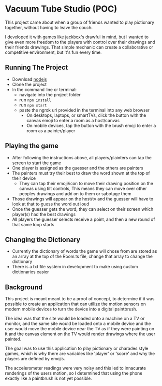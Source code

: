 Vacuum Tube Studio (POC)
=========================

This project came about when a group of friends wanted to play pictionary together, without having to leave the couch.

I developed it with games like jackbox's drawful in mind, but I wanted to give even more freedom to the players
with control over their drawings and their friends drawings. 
That simple mechanic can create a collaborative or competitive environment, but it's fun every time.


Running The Project
-------------------

- Download [nodejs](https://nodejs.org/en/)
- Clone the project
- In the command line or terminal:
  - navigate into the project folder
  - run `npm install`
  - run `npm start`
  - paste the ngrok url provided in the terminal into any web browser
    - On desktops, laptops, or smartTVs, click the button with the canvas emoji to enter a room as a host/canvas
    - On mobile devices, tap the button with the brush emoji to enter a room as a painter/player


Playing the game
-----------------

- After following the instructions above, all players/plainters can tap the screen to start the game
- One player is assigned as the guesser and the others are painters
- The painters must try their best to draw the word shown at the top of their device
  - They can tap their emoji/icon to move their drawing position on the canvas using tilt controls,
    This means they can move over other peoples drawings and add on to them or sabotage them
- Those drawings will appear on the host/tv and the guesser will have to look at that to guess the word out loud
- Once the guesser gets the word, they can select on their screen which player(s) had the best drawings
- All players the guesser selects receive a point, and then a new round of that same loop starts


Changing the Dictionary
------------------------

- Currently the dictionary of words the game will chose from are stored as an array at the top of the Room.ts file,
  change that array to change the dictionary
- There is a txt file system in development to make using custom dictionaries easier

Background
----------
This project is meant meant to be a proof of concept,
to determine if it was possible to create an application that can utilize the motion sensors on 
modern mobile devices to turn the device into a digital paintbrush. 

The idea was that the site would be loaded onto a machine on a TV or monitor, 
and the same site would be loaded onto a mobile device and the user would move the mobile device near the TV
as if they were painting on it and the canvas element on the TV would render drawings where the user painted.

The goal was to use this application to play pictionary or charades style games, which is why there are 
variables like 'player' or 'score' and why the players are defined by emojis.

The accelerometer readings were very noisy and this led to innacurate renderings of the users motion,
so I determined that using the phone exactly like a paintbrush is not yet possible.

